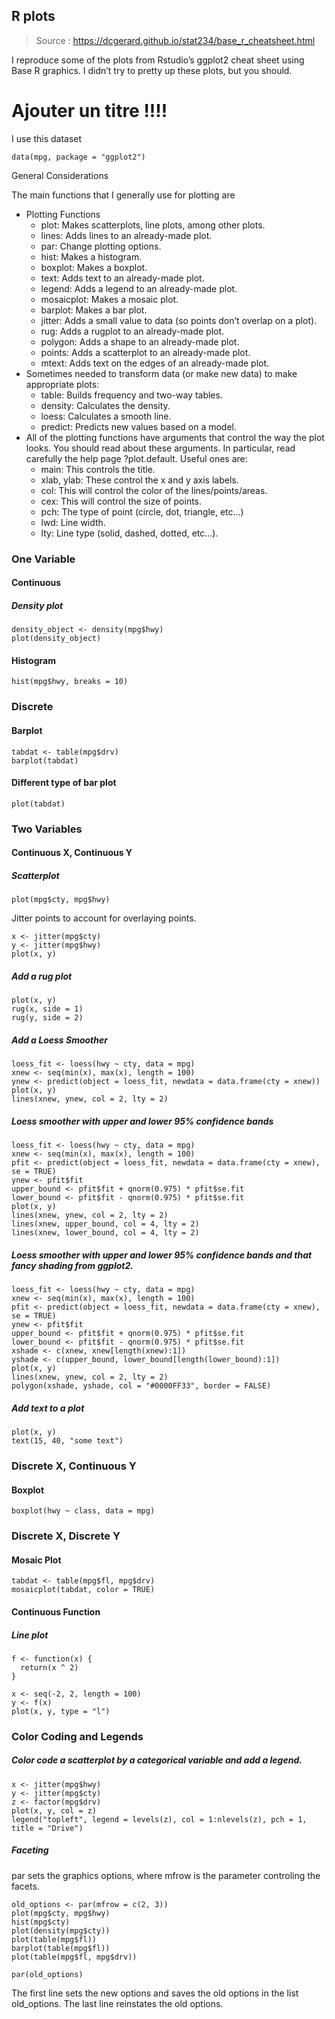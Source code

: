 ## R plots

> Source : https://dcgerard.github.io/stat234/base_r_cheatsheet.html

I reproduce some of the plots from Rstudio’s ggplot2 cheat sheet using Base R graphics. I didn’t try to pretty up these plots, but you should.

# Ajouter  un titre !!!!

I use this dataset
```{r}
data(mpg, package = "ggplot2")
```
General Considerations

The main functions that I generally use for plotting are

- Plotting Functions
  - plot: Makes scatterplots, line plots, among other plots.
  - lines: Adds lines to an already-made plot.
  - par: Change plotting options.
  - hist: Makes a histogram.
  - boxplot: Makes a boxplot.
  - text: Adds text to an already-made plot.
  - legend: Adds a legend to an already-made plot.
  - mosaicplot: Makes a mosaic plot.
  - barplot: Makes a bar plot.
  - jitter: Adds a small value to data (so points don’t overlap on a plot).
  - rug: Adds a rugplot to an already-made plot.
  - polygon: Adds a shape to an already-made plot.
  - points: Adds a scatterplot to an already-made plot.
  - mtext: Adds text on the edges of an already-made plot.
- Sometimes needed to transform data (or make new data) to make appropriate plots:
  - table: Builds frequency and two-way tables.
  - density: Calculates the density.
  - loess: Calculates a smooth line.
  - predict: Predicts new values based on a model.
- All of the plotting functions have arguments that control the way the plot looks. You should read about these arguments. In particular, read carefully the help page ?plot.default. Useful ones are:
  - main: This controls the title.
  - xlab, ylab: These control the x and y axis labels.
  - col: This will control the color of the lines/points/areas.
  - cex: This will control the size of points.
  - pch: The type of point (circle, dot, triangle, etc…)
  - lwd: Line width.
  - lty: Line type (solid, dashed, dotted, etc…).

### One Variable

#### Continuous

##### Density plot
```{r}
density_object <- density(mpg$hwy)
plot(density_object)
```

#### Histogram
```{r}
hist(mpg$hwy, breaks = 10)
```

### Discrete

#### Barplot
```{r}
tabdat <- table(mpg$drv)
barplot(tabdat)
```

#### Different type of bar plot

```{r}
plot(tabdat)
```

### Two Variables

#### Continuous X, Continuous Y

##### Scatterplot

```{r}
plot(mpg$cty, mpg$hwy)
```

Jitter points to account for overlaying points.

```{r}
x <- jitter(mpg$cty)
y <- jitter(mpg$hwy)
plot(x, y)
```

##### Add a rug plot

```{r}
plot(x, y)
rug(x, side = 1)
rug(y, side = 2)
```
##### Add a Loess Smoother

```{r}
loess_fit <- loess(hwy ~ cty, data = mpg)
xnew <- seq(min(x), max(x), length = 100)
ynew <- predict(object = loess_fit, newdata = data.frame(cty = xnew))
plot(x, y)
lines(xnew, ynew, col = 2, lty = 2)
```

##### Loess smoother with upper and lower 95% confidence bands

```{r}
loess_fit <- loess(hwy ~ cty, data = mpg)
xnew <- seq(min(x), max(x), length = 100)
pfit <- predict(object = loess_fit, newdata = data.frame(cty = xnew), se = TRUE)
ynew <- pfit$fit
upper_bound <- pfit$fit + qnorm(0.975) * pfit$se.fit
lower_bound <- pfit$fit - qnorm(0.975) * pfit$se.fit
plot(x, y)
lines(xnew, ynew, col = 2, lty = 2)
lines(xnew, upper_bound, col = 4, lty = 2)
lines(xnew, lower_bound, col = 4, lty = 2)
```

##### Loess smoother with upper and lower 95% confidence bands and that fancy shading from ggplot2.

```{r}
loess_fit <- loess(hwy ~ cty, data = mpg)
xnew <- seq(min(x), max(x), length = 100)
pfit <- predict(object = loess_fit, newdata = data.frame(cty = xnew), se = TRUE)
ynew <- pfit$fit
upper_bound <- pfit$fit + qnorm(0.975) * pfit$se.fit
lower_bound <- pfit$fit - qnorm(0.975) * pfit$se.fit
xshade <- c(xnew, xnew[length(xnew):1])
yshade <- c(upper_bound, lower_bound[length(lower_bound):1])
plot(x, y)
lines(xnew, ynew, col = 2, lty = 2)
polygon(xshade, yshade, col = "#0000FF33", border = FALSE)
```

##### Add text to a plot

```{r}
plot(x, y)
text(15, 40, "some text")
```

### Discrete X, Continuous Y

#### Boxplot

```{r}
boxplot(hwy ~ class, data = mpg)
```

### Discrete X, Discrete Y

#### Mosaic Plot

```{r}
tabdat <- table(mpg$fl, mpg$drv)
mosaicplot(tabdat, color = TRUE)
```

#### Continuous Function

##### Line plot

```{r}
f <- function(x) {
  return(x ^ 2)
}

x <- seq(-2, 2, length = 100)
y <- f(x)
plot(x, y, type = "l")
```

### Color Coding and Legends

##### Color code a scatterplot by a categorical variable and add a legend.

```{r}
x <- jitter(mpg$hwy)
y <- jitter(mpg$cty)
z <- factor(mpg$drv)
plot(x, y, col = z)
legend("topleft", legend = levels(z), col = 1:nlevels(z), pch = 1, title = "Drive")
```

##### Faceting

par sets the graphics options, where mfrow is the parameter controling the facets.

```{r}
old_options <- par(mfrow = c(2, 3))
plot(mpg$cty, mpg$hwy)
hist(mpg$cty)
plot(density(mpg$cty))
plot(table(mpg$fl))
barplot(table(mpg$fl))
plot(table(mpg$fl, mpg$drv))

par(old_options)
```

The first line sets the new options and saves the old options in the list old_options. The last line reinstates the old options.

